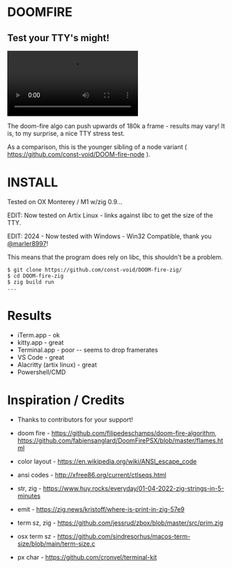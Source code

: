 # DOOMFIRE
## Test your TTY's might!

![demo](https://user-images.githubusercontent.com/76228776/149635702-a331f892-7799-4f7f-a4a6-7048d3529dcf.mp4)

The doom-fire algo can push upwards of 180k a frame - results may vary!  It is, to my surprise, a nice TTY stress test.

As a comparison, this is the younger sibling of a node variant ( https://github.com/const-void/DOOM-fire-node ).

# INSTALL
Tested on OX Monterey / M1 w/zig 0.9...

EDIT: Now tested on Artix Linux - links against libc to get the size of the TTY.

EDIT: 2024 - Now tested with Windows - Win32 Compatible, thank you [@marler8997](https://www.github.com/marler8997)!

This means that the program does rely on libc, this shouldn't be a problem.

```
$ git clone https://github.com/const-void/DOOM-fire-zig/
$ cd DOOM-fire-zig
$ zig build run
...
```

# Results
* iTerm.app - ok
* kitty.app - great
* Terminal.app - poor -- seems to drop framerates 
* VS Code - great
* Alacritty (artix linux) - great
* Powershell/CMD 

# Inspiration / Credits
* Thanks to contributors for your support!
 
* doom fire    - https://github.com/filipedeschamps/doom-fire-algorithm,  https://github.com/fabiensanglard/DoomFirePSX/blob/master/flames.html
* color layout - https://en.wikipedia.org/wiki/ANSI_escape_code
* ansi codes   - http://xfree86.org/current/ctlseqs.html
* str, zig     - https://www.huy.rocks/everyday/01-04-2022-zig-strings-in-5-minutes
* emit         - https://zig.news/kristoff/where-is-print-in-zig-57e9
* term sz, zig - https://github.com/jessrud/zbox/blob/master/src/prim.zig
* osx term sz  - https://github.com/sindresorhus/macos-term-size/blob/main/term-size.c
* px char      - https://github.com/cronvel/terminal-kit




